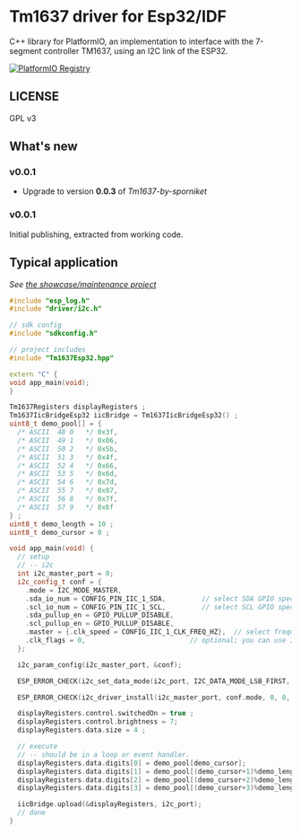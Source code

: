 # Tm1637 driver for Esp32/IDF
C++ library for PlatformIO, an implementation to interface with the 7-segment controller TM1637, using an I2C link of the ESP32.

[![PlatformIO Registry](https://badges.registry.platformio.org/packages/sporniket/library/Tm1637Esp32-by-sporniket.svg)](https://registry.platformio.org/libraries/sporniket/Tm1637Esp32-by-sporniket)

## LICENSE

GPL v3

## What's new

### v0.0.1

* Upgrade to version **0.0.3** of _Tm1637-by-sporniket_

### v0.0.1

Initial publishing, extracted from working code.


## Typical application

_See [the showcase/maintenance project](https://github.com/sporniket/esp32-idf-workspace-i2c)_

```cpp
#include "esp_log.h"
#include "driver/i2c.h"

// sdk config
#include "sdkconfig.h"

// project includes
#include "Tm1637Esp32.hpp"

extern "C" {
void app_main(void);
}

Tm1637Registers displayRegisters ;
Tm1637IicBridgeEsp32 iicBridge = Tm1637IicBridgeEsp32() ;
uint8_t demo_pool[] = {
  /* ASCII  48 0   */ 0x3f,
  /* ASCII  49 1   */ 0x06,
  /* ASCII  50 2   */ 0x5b,
  /* ASCII  51 3   */ 0x4f,
  /* ASCII  52 4   */ 0x66,
  /* ASCII  53 5   */ 0x6d,
  /* ASCII  54 6   */ 0x7d,
  /* ASCII  55 7   */ 0x07,
  /* ASCII  56 8   */ 0x7f,
  /* ASCII  57 9   */ 0x6f
} ;
uint8_t demo_length = 10 ;
uint8_t demo_cursor = 0 ;

void app_main(void) {
  // setup
  // -- i2c
  int i2c_master_port = 0;
  i2c_config_t conf = {
    .mode = I2C_MODE_MASTER,
    .sda_io_num = CONFIG_PIN_IIC_1_SDA,         // select SDA GPIO specific to your project
    .scl_io_num = CONFIG_PIN_IIC_1_SCL,         // select SCL GPIO specific to your project
    .sda_pullup_en = GPIO_PULLUP_DISABLE,
    .scl_pullup_en = GPIO_PULLUP_DISABLE,
    .master = {.clk_speed = CONFIG_IIC_1_CLK_FREQ_HZ},  // select frequency specific to your project
    .clk_flags = 0,                          // optional; you can use I2C_SCLK_SRC_FLAG_* flags to choose i2c source clock here
  };

  i2c_param_config(i2c_master_port, &conf);

  ESP_ERROR_CHECK(i2c_set_data_mode(i2c_port, I2C_DATA_MODE_LSB_FIRST, I2C_DATA_MODE_LSB_FIRST));

  ESP_ERROR_CHECK(i2c_driver_install(i2c_master_port, conf.mode, 0, 0, 0));

  displayRegisters.control.switchedOn = true ;
  displayRegisters.control.brightness = 7;
  displayRegisters.data.size = 4 ;

  // execute
  // -- should be in a loop or event handler.
  displayRegisters.data.digits[0] = demo_pool[demo_cursor];
  displayRegisters.data.digits[1] = demo_pool[(demo_cursor+1)%demo_length];
  displayRegisters.data.digits[2] = demo_pool[(demo_cursor+2)%demo_length];
  displayRegisters.data.digits[3] = demo_pool[(demo_cursor+3)%demo_length];

  iicBridge.upload(&displayRegisters, i2c_port);
  // done
}
```
